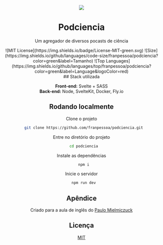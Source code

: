 <div align="center">
  <img src="https://0x0.st/o2kr.svg"
</div>

# Podciencia

Um agregador de diversos pocasts de ciência


<div align="center">
![MIT License](https://img.shields.io/badge/License-MIT-green.svg)
![Size](https://img.shields.io/github/languages/code-size/franpessoa/podciencia?color=green&label=Tamanho)
![Top Languages](https://img.shields.io/github/languages/top/franpessoa/podciencia?color=green&label=Language&logoColor=red)
</div>
## Stack utilizada

**Front-end:**  Svelte + SASS
\
**Back-end:** Node, SvelteKit, Docker, Fly.io


## Rodando localmente

Clone o projeto

```bash
  git clone https://github.com/franpessoa/podciencia.git
```

Entre no diretório do projeto

```bash
  cd podciencia
```

Instale as dependências

```bash
  npm i
```

Inicie o servidor

```bash
  npm run dev
```


## Apêndice

Criado para a aula de inglês do [Paulo Mielmiczuck](https://www.youtube.com/user/mielmiczuk10)


## Licença

[MIT](https://choosealicense.com/licenses/mit/)

